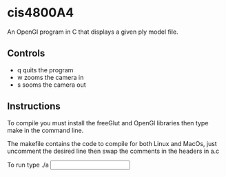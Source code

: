 # cis4800A4
 
An OpenGl program in C that displays a given ply model file.

## Controls

- q quits the program
- w zooms the camera in
- s sooms the camera out

## Instructions

To compile you must install the freeGlut and OpenGl libraries then type make in the command line.

The makefile contains the code to compile for both Linux and MacOs, just uncomment the desired line then swap the comments in the headers in a.c

To run type ./a <input file>
